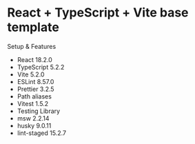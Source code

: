 # React + TypeScript + Vite base template

Setup & Features

- React 18.2.0
- TypeScript 5.2.2
- Vite 5.2.0
- ESLint 8.57.0
- Prettier 3.2.5
- Path aliases
- Vitest 1.5.2
- Testing Library
- msw 2.2.14
- husky 9.0.11
- lint-staged 15.2.7
